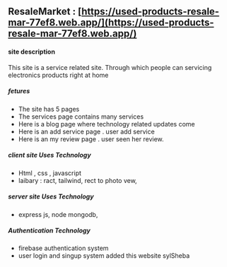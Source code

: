 ## ResaleMarket :  [https://used-products-resale-mar-77ef8.web.app/](https://used-products-resale-mar-77ef8.web.app/)

#### site description
This site is a service related site. Through which people can servicing electronics products right at home

##### fetures
* The site has 5 pages
* The services page contains many  services
* Here is a blog page where technology related updates come
* Here is an add service  page . user add service 
* Here is an my review page . user seen her review.

##### client site  Uses Technology
*  Html , css , javascript 
*  laibary : ract, tailwind, rect to photo vew, 
##### server site  Uses Technology
* express js, node mongodb, 
##### Authentication Technology
* firebase authentication system
* user login and singup system added this website
sylSheba